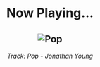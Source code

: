 <div align="center"> 
<h1>Now Playing...</h1>

![Pop](https://i.scdn.co/image/ab67616d00001e0235181d2295357aa3e9f64a8f)
--
_<p>Track: Pop - Jonathan Young </p>_
</div>
